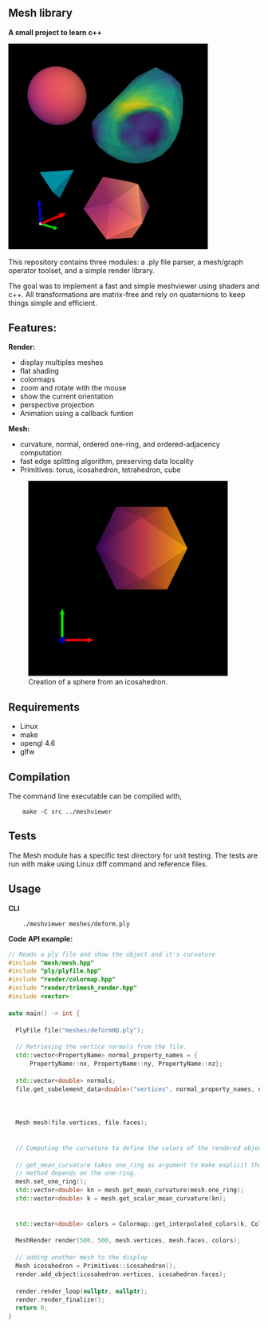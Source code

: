## Mesh library
__A small project to learn c++__

<img src="example.png" alt="example" width="400"/>

This repository contains three modules: a .ply file parser,
a mesh/graph operator toolset, and a simple render library.

The goal was to implement a fast and simple meshviewer using shaders and c++.
All transformations are matrix-free and rely on quaternions to keep things simple and efficient.

## Features:
__Render:__
- display multiples meshes
- flat shading
- colormaps
- zoom and rotate with the mouse
- show the current orientation
- perspective projection
- Animation using a callback funtion

__Mesh:__
- curvature, normal, ordered one-ring, and ordered-adjacency computation
- fast edge splitting algorithm, preserving data locality
- Primitives: torus, icosahedron, tetrahedron, cube
<figure>
    <img src="icosahedron.gif" alt="edges plitting" width="400"/>
    <figcaption> Creation of a sphere from an icosahedron. </figcaption>
</figure>



## Requirements
- Linux
- make
- opengl 4.6
- glfw

## Compilation
The command line executable can be compiled with,

        make -C src ../meshviewer

## Tests
The Mesh module has a specific test directory for unit testing.
The tests are run with make using Linux diff command and reference files.

## Usage
__CLI__

        ./meshviewer meshes/deform.ply

__Code API example:__

```cpp
// Reads a ply file and show the object and it's curvature
#include "mesh/mesh.hpp"
#include "ply/plyfile.hpp"
#include "render/colormap.hpp"
#include "render/trimesh_render.hpp"
#include <vector>

auto main() -> int {

  PlyFile file("meshes/deformHQ.ply");

  // Retrieving the vertice normals from the file.
  std::vector<PropertyName> normal_property_names = {
      PropertyName::nx, PropertyName::ny, PropertyName::nz};

  std::vector<double> normals;
  file.get_subelement_data<double>("vertices", normal_property_names, normals);



  Mesh mesh(file.vertices, file.faces);


  // Computing the curvature to define the colors of the rendered object.

  // get_mean_curvature takes one_ring as argument to make explicit that the
  // method depends on the one-ring.
  mesh.set_one_ring();
  std::vector<double> kn = mesh.get_mean_curvature(mesh.one_ring);
  std::vector<double> k = mesh.get_scalar_mean_curvature(kn);


  std::vector<double> colors = Colormap::get_interpolated_colors(k, Colormap::INFERNO);

  MeshRender render(500, 500, mesh.vertices, mesh.faces, colors);

  // adding another mesh to the display
  Mesh icosahedron = Primitives::icosahedron();
  render.add_object(icosahedron.vertices, icosahedron.faces);

  render.render_loop(nullptr, nullptr);
  render.render_finalize();
  return 0;
}
```
